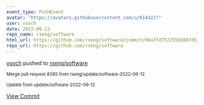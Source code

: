 ```yaml
---
event_type: PushEvent
avatar: "https://avatars.githubusercontent.com/u/814322?"
user: vsoch
date: 2022-06-12
repo_name: rseng/software
html_url: https://github.com/rseng/software/commit/06a7fd75725501087d53bb063e46415db083ca5e
repo_url: https://github.com/rseng/software
---
```


<a href='https://github.com/vsoch' target='_blank'>vsoch</a> pushed to <a href='https://github.com/rseng/software' target='_blank'>rseng/software</a>

<small>Merge pull request #285 from rseng/update/software-2022-06-12

Update from update/software-2022-06-12</small>

<a href='https://github.com/rseng/software/commit/06a7fd75725501087d53bb063e46415db083ca5e' target='_blank'>View Commit</a>